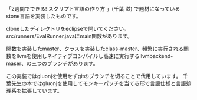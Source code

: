 「2週間でできる! スクリプト言語の作り方 」(千葉 滋) で題材になっているstone言語を実装したものです。

cloneしたディレクトリをeclipseで開いてください。src/runners/EvalRunner.javaにmain関数があります。

関数を実装したmaster、クラスを実装したclass-master、頻繁に実行される関数をllvmを使用しネイティブコンパイルし高速に実行するllvmbackend-maser、の三つのブランチがあります。

この実装ではgluonjを使用せずgitのブランチを切ることで代用しています。
千葉先生の本ではgluonjを使用してモンキーパッチを当てる形で言語仕様と言語処理系を拡張しています。
